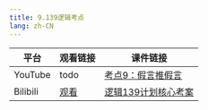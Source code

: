 ```yaml
---
title: 9.139逻辑考点
lang: zh-CN
---
```



| 平台       | 观看链接                                                                                                                               | 课件链接                                                                                                                                                                                                |
|----------|------------------------------------------------------------------------------------------------------------------------------------|-----------------------------------------------------------------------------------------------------------------------------------------------------------------------------------------------------|
| YouTube  | todo                                                                                                                               | [考点9：假言推假言](../../public/logic/139%E5%88%86-%E9%80%BB%E8%BE%91%E8%AF%BE/pdf/%E8%80%83%E7%82%B99%EF%BC%9A%E5%81%87%E8%A8%80%E6%8E%A8%E5%81%87%E8%A8%80.pdf)                                          |
| Bilibili | [观看](https://www.bilibili.com/video/BV13jW1eAEiK?spm_id_from=333.788.videopod.sections&vd_source=752f1f454ebffd32e5dbe02742c48dab) | [逻辑139计划核心考案](../../public/logic/139%E5%88%86-%E9%80%BB%E8%BE%91%E8%AF%BE/pdf/%E3%80%90139%E8%AE%A1%E5%88%92%E6%A0%B8%E5%BF%83%E8%80%83%E6%A1%88%E3%80%91%E7%AE%A1%E7%BB%BC-%E9%80%BB%E8%BE%91.pdf) |


